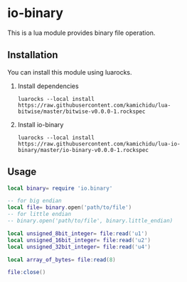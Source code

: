 io-binary
========================================================================================================================
This is a lua module provides binary file operation.


Installation
------------------------------------------------------------------------------------------------------------------------
You can install this module using luarocks.

1. Install dependencies

    `luarocks --local install https://raw.githubusercontent.com/kamichidu/lua-bitwise/master/bitwise-v0.0.0-1.rockspec`

1. Install io-binary

    `luarocks --local install https://raw.githubusercontent.com/kamichidu/lua-io-binary/master/io-binary-v0.0.0-1.rockspec`


Usage
------------------------------------------------------------------------------------------------------------------------
```lua
local binary= require 'io.binary'

-- for big endian
local file= binary.open('path/to/file')
-- for little endian
-- binary.open('path/to/file', binary.little_endian)

local unsigned_8bit_integer= file:read('u1')
local unsigned_16bit_integer= file:read('u2')
local unsigned_32bit_integer= file:read('u4')

local array_of_bytes= file:read(8)

file:close()
```
